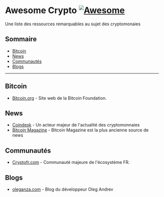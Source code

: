 # Awesome Crypto [![Awesome](https://awesome.re/badge-flat.svg)](https://awesome.re)
Une liste des ressources remarquables au sujet des cryptomonaies

## Sommaire

- [Bitcoin](#bitcoin)
- [News](#news)
- [Communautés](#communautes)
- [Blogs](#blogs)

<hr />

## Bitcoin

- [Bitcoin.org](https://bitcoin.org) - Site web de la Bitcoin Foundation.

## News

- [Coindesk](https://www.coindesk.com/) - Un acteur majeur de l'actualité des cryptomonnaies
- [Bitcoin Magazine](https://bitcoinmagazine.com/) - Bitcoin Magazine est la plus ancienne source de news

## Communautés

- [Cryptofr.com](https://cryptofr.com) - Communauté majeure de l'écosystème FR.

## Blogs

- [oleganza.com](https://oleganza.com/) - Blog du développeur Oleg Andrev

